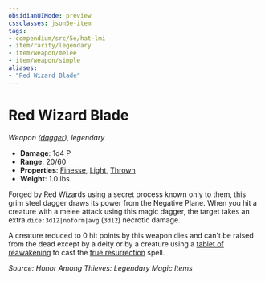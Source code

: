 ```yaml
---
obsidianUIMode: preview
cssclasses: json5e-item
tags:
- compendium/src/5e/hat-lmi
- item/rarity/legendary
- item/weapon/melee
- item/weapon/simple
aliases: 
- "Red Wizard Blade"
---
```

# Red Wizard Blade
*Weapon ([dagger](2-Mechanics/CLI/items/dagger.md)), legendary*  

- **Damage**: 1d4 P
- **Range**: 20/60
- **Properties**: [Finesse](2-Mechanics/CLI/rules/item-properties.md#Finesse), [Light](2-Mechanics/CLI/rules/item-properties.md#Light), [Thrown](2-Mechanics/CLI/rules/item-properties.md#Thrown)
- **Weight**: 1.0 lbs.

Forged by Red Wizards using a secret process known only to them, this grim steel dagger draws its power from the Negative Plane. When you hit a creature with a melee attack using this magic dagger, the target takes an extra `dice:3d12|noform|avg` (`3d12`) necrotic damage.

A creature reduced to 0 hit points by this weapon dies and can't be raised from the dead except by a deity or by a creature using a [tablet of reawakening](2-Mechanics/CLI/items/tablet-of-reawakening-hat-lmi.md) to cast the [true resurrection](2-Mechanics/CLI/spells/true-resurrection.md) spell.

*Source: Honor Among Thieves: Legendary Magic Items*